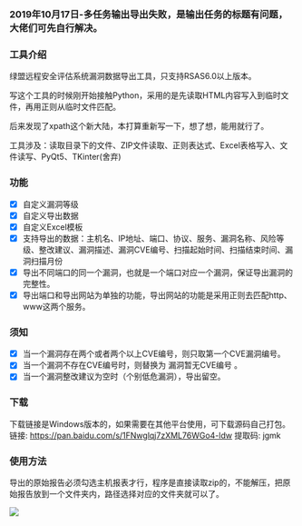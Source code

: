 ### 2019年10月17日-多任务输出导出失败，是输出任务的标题有问题，大佬们可先自行解决。
### 工具介绍
绿盟远程安全评估系统漏洞数据导出工具，只支持RSAS6.0以上版本。

写这个工具的时候刚开始接触Python，采用的是先读取HTML内容写入到临时文件，再用正则从临时文件匹配。

后来发现了xpath这个新大陆，本打算重新写一下，想了想，能用就行了。

工具涉及：读取目录下的文件、ZIP文件读取、正则表达式、Excel表格写入、文件读写、PyQt5、TKinter(舍弃)

### 功能

- [x] 自定义漏洞等级
- [x] 自定义导出数据
- [x] 自定义Excel模板
- [x] 支持导出的数据：主机名、IP地址、端口、协议、服务、漏洞名称、风险等级、整改建议、漏洞描述、漏洞CVE编号、扫描起始时间、扫描结束时间、漏洞扫描月份
- [x] 导出不同端口的同一个漏洞，也就是一个端口对应一个漏洞，保证导出漏洞的完整性。
- [x] 导出端口和导出网站为单独的功能，导出网站的功能是采用正则去匹配http、www这两个服务。

### 须知
- [x] 当一个漏洞存在两个或者两个以上CVE编号，则只取第一个CVE漏洞编号。
- [x] 当一个漏洞不存在CVE编号时，则替换为 漏洞暂无CVE编号 。
- [x] 当一个漏洞整改建议为空时（个别低危漏洞），导出留空。

### 下载
下载链接是Windows版本的，如果需要在其他平台使用，可下载源码自己打包。
链接: https://pan.baidu.com/s/1FNwglqj7zXML76WGo4-ldw 提取码: jgmk

### 使用方法

导出的原始报告必须勾选主机报表才行，程序是直接读取zip的，不能解压，把原始报告放到一个文件夹内，路径选择对应的文件夹就可以了。

![](https://autoing.github.io/do/images/tool/rsas_1.8.gif)

